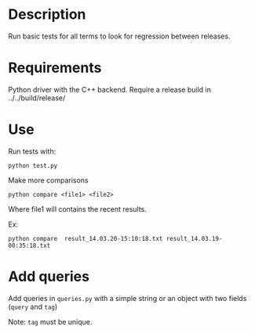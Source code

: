 Description
==========

Run basic tests for all terms to look for regression between releases.


Requirements
==========

Python driver with the C++ backend.
Require a release build in ../../build/release/


Use
==========

Run tests with:
```
python test.py
```


Make more comparisons
```
python compare <file1> <file2>
```

Where file1 will contains the recent results.

Ex:
```
python compare  result_14.03.20-15:10:18.txt result_14.03.19-00:35:18.txt
```


Add queries
=========
Add queries in `queries.py` with a simple string or an object with two fields (`query` and `tag`)

Note: `tag` must be unique.
